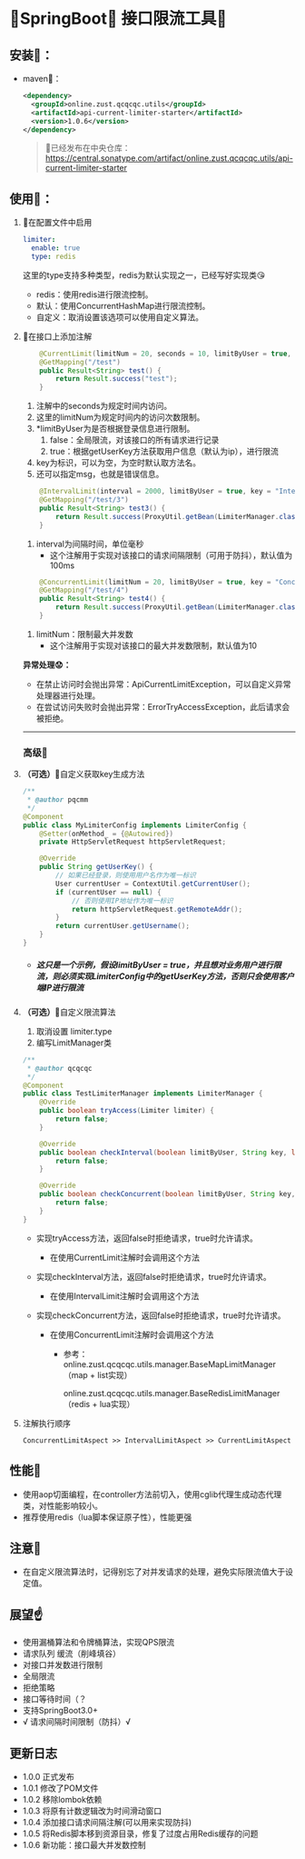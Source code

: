 # 💖SpringBoot💖  接口限流工具🥳

## 安装👋：

- maven🤩：

    ```xml
    <dependency>
      <groupId>online.zust.qcqcqc.utils</groupId>
      <artifactId>api-current-limiter-starter</artifactId>
      <version>1.0.6</version>
    </dependency>
    ```

    > 🥰已经发布在中央仓库：https://central.sonatype.com/artifact/online.zust.qcqcqc.utils/api-current-limiter-starter



## 使用🤏：

1. 🫰在配置文件中启用

    ```yaml
    limiter:
      enable: true
      type: redis
    ```

    这里的type支持多种类型，redis为默认实现之一，已经写好实现类😘

    - redis：使用redis进行限流控制。
    - 默认：使用ConcurrentHashMap进行限流控制。
    - 自定义：取消设置该选项可以使用自定义算法。

2. 🤞在接口上添加注解

    ```java
        @CurrentLimit(limitNum = 20, seconds = 10, limitByUser = true, key = "LimitTest", msg = "请求过于频繁")
        @GetMapping("/test")
        public Result<String> test() {
            return Result.success("test");
        }
    ```

    1. 注解中的seconds为规定时间内访问。
    2. 这里的limitNum为规定时间内的访问次数限制。
    3. *limitByUser为是否根据登录信息进行限制。
        1. false：全局限流，对该接口的所有请求进行记录
        2. true：根据getUserKey方法获取用户信息（默认为ip），进行限流
    4. key为标识，可以为空，为空时默认取方法名。
    5. 还可以指定msg，也就是错误信息。

    ```java
        @IntervalLimit(interval = 2000, limitByUser = true, key = "IntervalTest", msg = "请求过于频繁")
        @GetMapping("/test/3")
        public Result<String> test3() {
            return Result.success(ProxyUtil.getBean(LimiterManager.class).getClass().getSimpleName());
        }
    ```

    1. interval为间隔时间，单位毫秒
        - 这个注解用于实现对该接口的请求间隔限制（可用于防抖），默认值为100ms

    ```java
        @ConcurrentLimit(limitNum = 20, limitByUser = true, key = "ConcurrentTest", msg = "请求过于频繁")
        @GetMapping("/test/4")
        public Result<String> test4() {
            return Result.success(ProxyUtil.getBean(LimiterManager.class).getClass().getSimpleName());
        }
    ```

    1. limitNum：限制最大并发数
        - 这个注解用于实现对该接口的最大并发数限制，默认值为10

    **异常处理😟：**

    - 在禁止访问时会抛出异常：ApiCurrentLimitException，可以自定义异常处理器进行处理。
    - 在尝试访问失败时会抛出异常：ErrorTryAccessException，此后请求会被拒绝。

    ----

    ### 高级🤔

3. **（可选）**🤘自定义获取key生成方法

    ```java
    /**
     * @author pqcmm
     */
    @Component
    public class MyLimiterConfig implements LimiterConfig {
        @Setter(onMethod_ = {@Autowired})
        private HttpServletRequest httpServletRequest;
    
        @Override
        public String getUserKey() {
            // 如果已经登录，则使用用户名作为唯一标识
            User currentUser = ContextUtil.getCurrentUser();
            if (currentUser == null) {
                // 否则使用IP地址作为唯一标识
                return httpServletRequest.getRemoteAddr();
            }
            return currentUser.getUsername();
        }
    }
    ```

    - ##### ***这只是一个示例，假设limitByUser = true，并且想对业务用户进行限流，则必须实现LimiterConfig中的getUserKey方法，否则只会使用客户端IP进行限流***

4. **（可选）**🫵自定义限流算法

    1. 取消设置 limiter.type
    2. 编写LimitManager类

    ```java
    /**
     * @author qcqcqc
     */
    @Component
    public class TestLimiterManager implements LimiterManager {
        @Override
        public boolean tryAccess(Limiter limiter) {
            return false;
        }
    
        @Override
        public boolean checkInterval(boolean limitByUser, String key, long interval) {
            return false;
        }
    
        @Override
        public boolean checkConcurrent(boolean limitByUser, String key, int limitNum, boolean set) {
            return false;
        }
    }
    ```

    - 实现tryAccess方法，返回false时拒绝请求，true时允许请求。

        - 在使用CurrentLimit注解时会调用这个方法
        
        
        
    - 实现checkInterval方法，返回false时拒绝请求，true时允许请求。

        - 在使用IntervalLimit注解时会调用这个方法

        

    - 实现checkConcurrent方法，返回false时拒绝请求，true时允许请求。

      - 在使用ConcurrentLimit注解时会调用这个方法

          
        
        - 参考：
            online.zust.qcqcqc.utils.manager.BaseMapLimitManager（map + list实现）
        
            online.zust.qcqcqc.utils.manager.BaseRedisLimitManager（redis + lua实现）

5. 注解执行顺序

    ```
    ConcurrentLimitAspect >> IntervalLimitAspect >> CurrentLimitAspect
    ```

## 性能🙌

- 使用aop切面编程，在controller方法前切入，使用cglib代理生成动态代理类，对性能影响较小。
- 推荐使用redis（lua脚本保证原子性），性能更强

## 注意🙏

- 在自定义限流算法时，记得别忘了对并发请求的处理，避免实际限流值大于设定值。

## 展望☝️

- 使用漏桶算法和令牌桶算法，实现QPS限流
- 请求队列 缓流（削峰填谷）
- 对接口并发数进行限制
- 全局限流
- 拒绝策略
- 接口等待时间（？
- 支持SpringBoot3.0+
- √ 请求间隔时间限制（防抖）√

## 更新日志

- 1.0.0 正式发布
- 1.0.1 修改了POM文件
- 1.0.2 移除lombok依赖
- 1.0.3 将原有计数逻辑改为时间滑动窗口
- 1.0.4 添加接口请求间隔注解(可以用来实现防抖)
- 1.0.5 将Redis脚本移到资源目录，修复了过度占用Redis缓存的问题
- 1.0.6 新功能：接口最大并发数控制